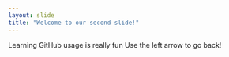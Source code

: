 ```yaml
---
layout: slide
title: "Welcome to our second slide!"
---
```

Learning GitHub usage is really fun
Use the left arrow to go back!
